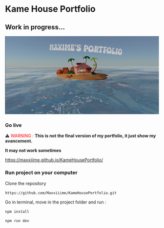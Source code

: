 # Kame House Portfolio

## Work in progress...

![alt text](exemple.png)

### Go live

⚠️
<span style="color:red">WARNING :</span>
**This is not the final version of my portfolio, it just show my avancement.**

**It may not work sometimes**

https://maxxiiime.github.io/KameHousePortfolio/

### Run project on your computer

Clone the repository

```
https://github.com/Maxxiiime/KameHousePortfolio.git
```

Go in terminal, move in the project folder and run :

```
npm install
```

```
npm run dev
```
